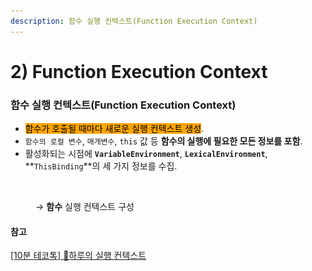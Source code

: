 ```yaml
---
description: 함수 실행 컨텍스트(Function Execution Context)
---
```


# 2) Function Execution Context

### **함수 실행 컨텍스트(Function Execution Context)**

* <mark style="background-color:orange;">함수가 호출될 때마다 새로운 실행 컨텍스트 생성</mark>.
* `함수의 로컬 변수`, `매개변수`, `this` 값 등 **함수의 실행에 필요한 모든 정보를 포함**.
* 활성화되는 시점에 **`VariableEnvironment`**, **`LexicalEnvironment`**, **`ThisBinding`**의 세 가지 정보를 수집.

<figure><img src="../../../.gitbook/assets/스크린샷_2022-05-05_오후_11.12.44.png" alt=""><figcaption><p>→ <strong>함수</strong> 실행 컨텍스트 구성</p></figcaption></figure>

#### 참고

[\[10분 테코톡\] 💙하루의 실행 컨텍스트](https://www.youtube.com/watch?v=EWfujNzSUmw)
